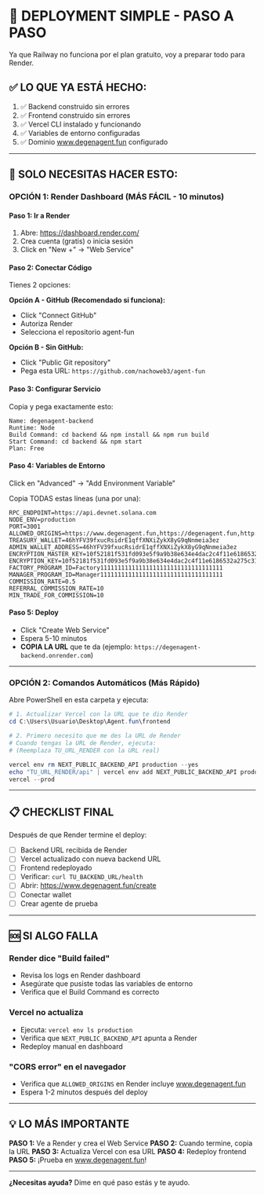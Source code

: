# 🚀 DEPLOYMENT SIMPLE - PASO A PASO

Ya que Railway no funciona por el plan gratuito, voy a preparar todo para Render.

## ✅ LO QUE YA ESTÁ HECHO:

1. ✅ Backend construido sin errores
2. ✅ Frontend construido sin errores
3. ✅ Vercel CLI instalado y funcionando
4. ✅ Variables de entorno configuradas
5. ✅ Dominio www.degenagent.fun configurado

---

## 🎯 SOLO NECESITAS HACER ESTO:

### OPCIÓN 1: Render Dashboard (MÁS FÁCIL - 10 minutos)

#### Paso 1: Ir a Render
1. Abre: https://dashboard.render.com/
2. Crea cuenta (gratis) o inicia sesión
3. Click en "New +" → "Web Service"

#### Paso 2: Conectar Código
Tienes 2 opciones:

**Opción A - GitHub (Recomendado si funciona):**
- Click "Connect GitHub"
- Autoriza Render
- Selecciona el repositorio agent-fun

**Opción B - Sin GitHub:**
- Click "Public Git repository"
- Pega esta URL: `https://github.com/nachoweb3/agent-fun`

#### Paso 3: Configurar Servicio

Copia y pega exactamente esto:

```
Name: degenagent-backend
Runtime: Node
Build Command: cd backend && npm install && npm run build
Start Command: cd backend && npm start
Plan: Free
```

#### Paso 4: Variables de Entorno

Click en "Advanced" → "Add Environment Variable"

Copia TODAS estas líneas (una por una):

```
RPC_ENDPOINT=https://api.devnet.solana.com
NODE_ENV=production
PORT=3001
ALLOWED_ORIGINS=https://www.degenagent.fun,https://degenagent.fun,http://localhost:3000
TREASURY_WALLET=46hYFV39fxucRsidrE1qffXNXiZykX8yG9qNnmeia3ez
ADMIN_WALLET_ADDRESS=46hYFV39fxucRsidrE1qffXNXiZykX8yG9qNnmeia3ez
ENCRYPTION_MASTER_KEY=10f52181f531fd093e5f9a9b38e634e4dac2c4f11e6186532a275c316d7b32a3
ENCRYPTION_KEY=10f52181f531fd093e5f9a9b38e634e4dac2c4f11e6186532a275c316d7b32a3
FACTORY_PROGRAM_ID=Factory11111111111111111111111111111111111
MANAGER_PROGRAM_ID=Manager11111111111111111111111111111111111
COMMISSION_RATE=0.5
REFERRAL_COMMISSION_RATE=10
MIN_TRADE_FOR_COMMISSION=10
```

#### Paso 5: Deploy
- Click "Create Web Service"
- Espera 5-10 minutos
- **COPIA LA URL** que te da (ejemplo: `https://degenagent-backend.onrender.com`)

---

### OPCIÓN 2: Comandos Automáticos (Más Rápido)

Abre PowerShell en esta carpeta y ejecuta:

```powershell
# 1. Actualizar Vercel con la URL que te dio Render
cd C:\Users\Usuario\Desktop\Agent.fun\frontend

# 2. Primero necesito que me des la URL de Render
# Cuando tengas la URL de Render, ejecuta:
# (Reemplaza TU_URL_RENDER con la URL real)

vercel env rm NEXT_PUBLIC_BACKEND_API production --yes
echo "TU_URL_RENDER/api" | vercel env add NEXT_PUBLIC_BACKEND_API production
vercel --prod
```

---

## 📋 CHECKLIST FINAL

Después de que Render termine el deploy:

- [ ] Backend URL recibida de Render
- [ ] Vercel actualizado con nueva backend URL
- [ ] Frontend redeployado
- [ ] Verificar: `curl TU_BACKEND_URL/health`
- [ ] Abrir: https://www.degenagent.fun/create
- [ ] Conectar wallet
- [ ] Crear agente de prueba

---

## 🆘 SI ALGO FALLA

### Render dice "Build failed"
- Revisa los logs en Render dashboard
- Asegúrate que pusiste todas las variables de entorno
- Verifica que el Build Command es correcto

### Vercel no actualiza
- Ejecuta: `vercel env ls production`
- Verifica que `NEXT_PUBLIC_BACKEND_API` apunta a Render
- Redeploy manual en dashboard

### "CORS error" en el navegador
- Verifica que `ALLOWED_ORIGINS` en Render incluye www.degenagent.fun
- Espera 1-2 minutos después del deploy

---

## 💡 LO MÁS IMPORTANTE

**PASO 1:** Ve a Render y crea el Web Service
**PASO 2:** Cuando termine, copia la URL
**PASO 3:** Actualiza Vercel con esa URL
**PASO 4:** Redeploy frontend
**PASO 5:** ¡Prueba en www.degenagent.fun!

---

**¿Necesitas ayuda?** Dime en qué paso estás y te ayudo.
